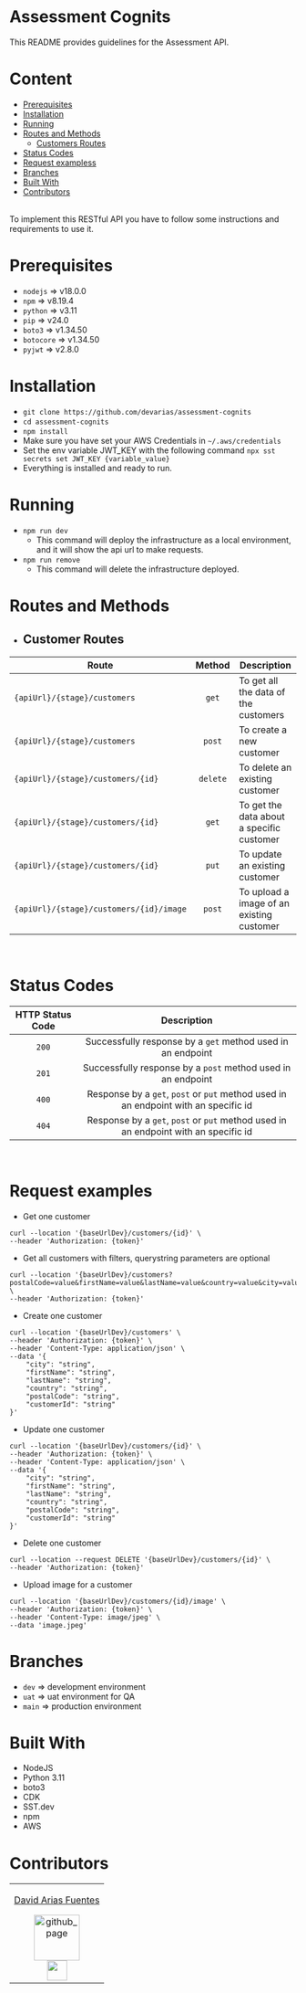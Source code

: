 # Assessment Cognits


This README provides guidelines for the Assessment API.

# Content
- [Prerequisites](#prerequisites)
- [Installation](#installation)
- [Running](#running)
- [Routes and Methods](#routes-and-methods)
  - [Customers Routes](#customer-routes)
- [Status Codes](#status-codes)
- [Request exampless](#request-examples)
- [Branches](#branches)
- [Built With](#built-with)
- [Contributors](#contributors)

<br />
To implement this RESTful API you have to follow some instructions and requirements to use it.

# Prerequisites

* `nodejs` => v18.0.0
* `npm` => v8.19.4
* `python` => v3.11
* `pip` => v24.0
* `boto3` => v1.34.50
* `botocore` => v1.34.50
* `pyjwt` => v2.8.0

# Installation

* `git clone https://github.com/devarias/assessment-cognits`
* `cd assessment-cognits`
* `npm install`
* Make sure you have set your AWS Credentials in `~/.aws/credentials`
* Set the env variable JWT_KEY with the following command `npx sst secrets set JWT_KEY {variable_value}` 
* Everything is installed and ready to run.

# Running

* `npm run dev`
  * This command will deploy the infrastructure as a local environment, and it will show the api url to make requests.
* `npm run remove`
  * This command will delete the infrastructure deployed.

# Routes and Methods

* ## Customer Routes

| Route                                  |  Method  | Description                               |
| -------------------------------------- | :------: | ----------------------------------------- |
| `{apiUrl}/{stage}/customers`           |  `get`   | To get all the data of the customers      |
| `{apiUrl}/{stage}/customers`           |  `post`  | To create a new customer                  |
| `{apiUrl}/{stage}/customers/{id}`      | `delete` | To delete an existing customer            |
| `{apiUrl}/{stage}/customers/{id}`      |  `get`   | To get the data about a specific customer |
| `{apiUrl}/{stage}/customers/{id}`      |  `put`   | To update an existing customer            |
| `{apiUrl}/{stage}/customers/{id}/image`|  `post`  | To upload a image of an existing customer |
<br />

# Status Codes

| HTTP Status Code |                                     Description                                     |
| :--------------: | :---------------------------------------------------------------------------------: |
|      `200`       |             Successfully response by a `get` method used in an endpoint             |
|      `201`       |            Successfully response by a `post` method used in an endpoint             |
|      `400`       | Response by a `get`, `post` or `put` method used in an endpoint with an specific id |
|      `404`       | Response by a `get`, `post` or `put` method used in an endpoint with an specific id |
<br />

# Request examples

* Get one customer
```
curl --location '{baseUrlDev}/customers/{id}' \
--header 'Authorization: {token}'
```
* Get all customers with filters, querystring parameters are optional
```
curl --location '{baseUrlDev}/customers?postalCode=value&firstName=value&lastName=value&country=value&city=value' \
--header 'Authorization: {token}'
```
* Create one customer
```
curl --location '{baseUrlDev}/customers' \
--header 'Authorization: {token}' \
--header 'Content-Type: application/json' \
--data '{
    "city": "string",
    "firstName": "string",
    "lastName": "string",
    "country": "string",
    "postalCode": "string",
    "customerId": "string"
}'
```
* Update one customer
```
curl --location '{baseUrlDev}/customers/{id}' \
--header 'Authorization: {token}' \
--header 'Content-Type: application/json' \
--data '{
    "city": "string",
    "firstName": "string",
    "lastName": "string",
    "country": "string",
    "postalCode": "string",
    "customerId": "string"
}'
```
* Delete one customer
```
curl --location --request DELETE '{baseUrlDev}/customers/{id}' \
--header 'Authorization: {token}'
```
* Upload image for a customer
```
curl --location '{baseUrlDev}/customers/{id}/image' \
--header 'Authorization: {token}' \
--header 'Content-Type: image/jpeg' \
--data 'image.jpeg'
```


# Branches

* `dev` => development environment
* `uat` => uat environment for QA
* `main` => production environment

# Built With

  * NodeJS
  * Python 3.11
  * boto3
  * CDK
  * SST.dev
  * npm
  * AWS

# Contributors

<div align='center'>
  <div>
    <table>
      <tr>
        <td valign="top" align='center'>
          <a href="https://github.com/devarias" target="_blank">
            <p>David Arias Fuentes</p>
            <img alt="github_page" src="https://avatars.githubusercontent.com/u/61300552?v=4" height="80" width="80"/>
          </a>
          <br />
          <a href="https://www.linkedin.com/in/devarias/" target="_blank" rel="noopener noreferrer">
            <img src="https://img.icons8.com/plasticine/100/000000/linkedin.png" width="35" />
          </a>
        </td>
      </tr>
    </table>
  </div>
</div>
